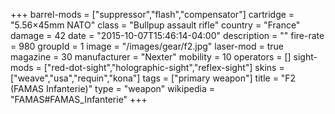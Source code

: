 +++
barrel-mods = ["suppressor","flash","compensator"]
cartridge = "5.56×45mm NATO"
class = "Bullpup assault rifle"
country = "France"
damage = 42
date = "2015-10-07T15:46:14-04:00"
description = ""
fire-rate = 980
groupId = 1
image = "/images/gear/f2.jpg"
laser-mod = true
magazine = 30
manufacturer = "Nexter"
mobility = 10
operators = []
sight-mods = ["red-dot-sight","holographic-sight","reflex-sight"]
skins = ["weave","usa","requin","kona"]
tags = ["primary weapon"]
title = "F2 (FAMAS Infanterie)"
type = "weapon"
wikipedia = "FAMAS#FAMAS_Infanterie"
+++
